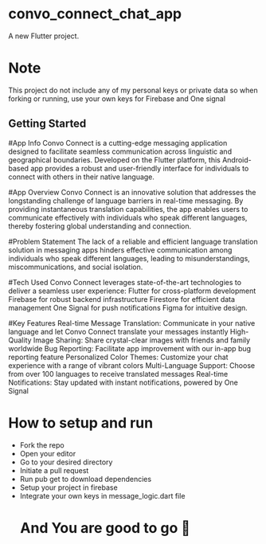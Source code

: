 # convo_connect_chat_app

A new Flutter project.

# Note

This project do not include any of my personal keys or private data so when forking or running, use your own keys for Firebase and One signal

## Getting Started

#App Info
Convo Connect is a cutting-edge messaging application designed to facilitate seamless communication across linguistic and geographical boundaries. Developed on the Flutter platform, this Android-based app provides a robust and user-friendly interface for individuals to connect with others in their native language.

#App Overview
Convo Connect is an innovative solution that addresses the longstanding challenge of language barriers in real-time messaging. By providing instantaneous translation capabilities, the app enables users to communicate effectively with individuals who speak different languages, thereby fostering global understanding and connection.

#Problem Statement
The lack of a reliable and efficient language translation solution in messaging apps hinders effective communication among individuals who speak different languages, leading to misunderstandings, miscommunications, and social isolation.

#Tech Used
Convo Connect leverages state-of-the-art technologies to deliver a seamless user experience:
Flutter for cross-platform development
Firebase for robust backend infrastructure
Firestore for efficient data management
One Signal for push notifications
Figma for intuitive design.

#Key Features
Real-time Message Translation: Communicate in your native language and let Convo Connect translate your messages instantly
High-Quality Image Sharing: Share crystal-clear images with friends and family worldwide
Bug Reporting: Facilitate app improvement with our in-app bug reporting feature
Personalized Color Themes: Customize your chat experience with a range of vibrant colors
Multi-Language Support: Choose from over 100 languages to receive translated messages
Real-time Notifications: Stay updated with instant notifications, powered by One Signal

# How to setup and run
- Fork the repo
- Open your editor
- Go to your desired directory
- Initiate a pull request
- Run pub get to download dependencies
- Setup your project in firebase
- Integrate your own keys in message_logic.dart file
  # And You are good to go 🤩
